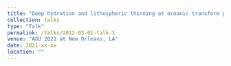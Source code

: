 ```yaml
---
title: "Deep hydration and lithospheric thinning at oceanic transform plate boundaries"
collection: talks
type: "Talk"
permalink: /talks/2012-03-01-talk-1
venue: "AGU 2021 at New Orleans, LA"
date: 2021-xx-xx
location: ""
---
```

